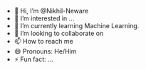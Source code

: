 - 👋 Hi, I’m @Nikhil-Neware
- 👀 I’m interested in ...
- 🌱 I’m currently learning Machine Learning.
- 💞️ I’m looking to collaborate on 
- 📫 How to reach me 
- 😄 Pronouns: He/Him
- ⚡ Fun fact: ...

<!---
Nikhil-Neware/Nikhil-Neware is a ✨ special ✨ repository because its `README.md` (this file) appears on your GitHub profile.
You can click the Preview link to take a look at your changes.
--->
